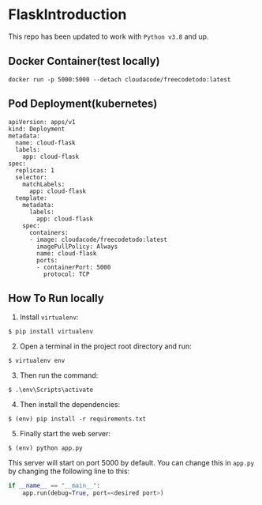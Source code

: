 # FlaskIntroduction

This repo has been updated to work with `Python v3.8` and up.

## Docker Container(test locally)
```
docker run -p 5000:5000 --detach cloudacode/freecodetodo:latest
```

## Pod Deployment(kubernetes)
```
apiVersion: apps/v1
kind: Deployment
metadata:
  name: cloud-flask
  labels:
    app: cloud-flask
spec:
  replicas: 1
  selector:
    matchLabels:
      app: cloud-flask
  template:
    metadata:
      labels:
        app: cloud-flask
    spec:
      containers:
      - image: cloudacode/freecodetodo:latest
        imagePullPolicy: Always
        name: cloud-flask
        ports:
        - containerPort: 5000
          protocol: TCP
```

## How To Run locally
1. Install `virtualenv`:
```
$ pip install virtualenv
```

2. Open a terminal in the project root directory and run:
```
$ virtualenv env
```

3. Then run the command:
```
$ .\env\Scripts\activate
```

4. Then install the dependencies:
```
$ (env) pip install -r requirements.txt
```

5. Finally start the web server:
```
$ (env) python app.py
```

This server will start on port 5000 by default. You can change this in `app.py` by changing the following line to this:

```python
if __name__ == "__main__":
    app.run(debug=True, port=<desired port>)
```